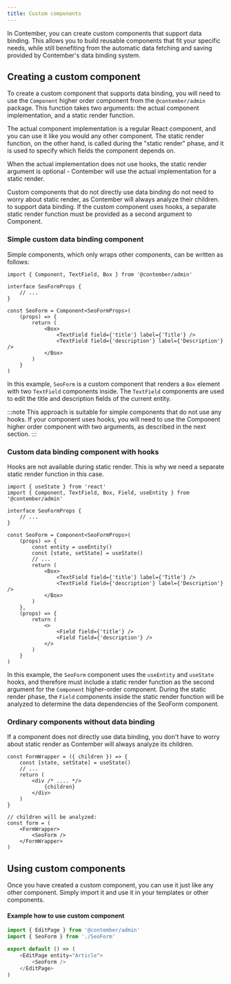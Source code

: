 ```yaml
---
title: Custom components
---
```



In Contember, you can create custom components that support data binding. This allows you to build reusable components that fit your specific needs, while still benefiting from the automatic data fetching and saving provided by Contember's data binding system.

## Creating a custom component
To create a custom component that supports data binding, you will need to use the `Component` higher order component from the `@contember/admin` package. This function takes two arguments: the actual component implementation, and a static render function.

The actual component implementation is a regular React component, and you can use it like you would any other component. The static render function, on the other hand, is called during the "static render" phase, and it is used to specify which fields the component depends on.

When the actual implementation does not use hooks, the static render argument is optional - Contember will use the actual implementation for a static render.

Custom components that do not directly use data binding do not need to worry about static render, as Contember will always analyze their children. to support data binding. If the custom component uses hooks, a separate static render function must be provided as a second argument to Component.

### Simple custom data binding component

Simple components, which only wraps other components, can be written as follows:

```tsx
import { Component, TextField, Box } from '@contember/admin'

interface SeoFormProps {
	// ...
}

const SeoForm = Component<SeoFormProps>(
	(props) => {
		return (
			<Box>
				<TextField field={'title'} label={'Title'} />
				<TextField field={'description'} label={'Description'} />
			</Box>
		)
	}
)
```

In this example, `SeoForm` is a custom component that renders a `Box` element with two `TextField` components inside. The `TextField` components are used to edit the title and description fields of the current entity.

:::note
This approach is suitable for simple components that do not use any hooks. If your component uses hooks, you will need to use the Component higher order component with two arguments, as described in the next section.
:::

### Custom data binding component with hooks

Hooks are not available during static render. This is why we need a separate static render function in this case.

```tsx
import { useState } from 'react'
import { Component, TextField, Box, Field, useEntity } from '@contember/admin'

interface SeoFormProps {
	// ...
}

const SeoForm = Component<SeoFormProps>(
	(props) => {
		const entity = useEntity()
		const [state, setState] = useState()
		// ...  
		return (
			<Box>
				<TextField field={'title'} label={'Title'} />
				<TextField field={'description'} label={'Description'} />
			</Box>
		)
	},
	(props) => {
		return (
			<>
				<Field field={'title'} />
				<Field field={'description'} />
			</>
		)
	}
)
```

In this example, the `SeoForm` component uses the `useEntity` and `useState` hooks, and therefore must include a static render function as the second argument for the `Component` higher-order component. During the static render phase, the `Field` components inside the static render function will be analyzed to determine the data dependencies of the SeoForm component.

### Ordinary components without data binding

If a component does not directly use data binding, you don't have to worry about static render as Contember will always analyze its children.

```tsx
const FormWrapper = ({ children }) => {
	const [state, setState] = useState()
	// ...
	return (
		<div /* .... */>
			{children}
		</div>
	)
}

// children will be analyzed:
const form = (
	<FormWrapper>
		<SeoForm />
	</FormWrapper>
)
```


## Using custom components

Once you have created a custom component, you can use it just like any other component. Simply import it and use it in your templates or other components.

#### Example how to use custom component
```typescript jsx
import { EditPage } from '@contember/admin'
import { SeoForm } from './SeoForm'

export default () => (
	<EditPage entity="Article">
		<SeoForm />
	</EditPage>
)
```
